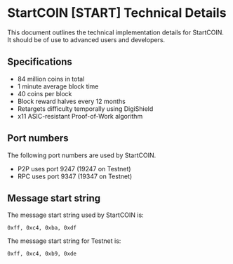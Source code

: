 StartCOIN [START] Technical Details
===================================

This document outlines the technical implementation details for StartCOIN. It should be of use to advanced users and developers.

Specifications
--------------

* 84 million coins in total
* 1 minute average block time
* 40 coins per block
* Block reward halves every 12 months
* Retargets difficulty temporally using DigiShield
* x11 ASIC-resistant Proof-of-Work algorithm

Port numbers
------------

The following port numbers are used by StartCOIN.

* P2P uses port 9247 (19247 on Testnet)
* RPC uses port 9347 (19347 on Testnet)

Message start string
--------------------

The message start string used by StartCOIN is:

```
0xff, 0xc4, 0xba, 0xdf
```

The message start string for Testnet is:

```
0xff, 0xc4, 0xb9, 0xde
```
